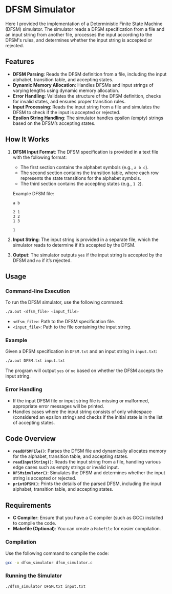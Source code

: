 # DFSM Simulator

Here I provided the implementation of a Deterministic Finite State Machine (DFSM) simulator. The simulator reads a DFSM specification from a file and an input string from another file, processes the input according to the DFSM's rules, and determines whether the input string is accepted or rejected.

## Features

- **DFSM Parsing**: Reads the DFSM definition from a file, including the input alphabet, transition table, and accepting states.
- **Dynamic Memory Allocation**: Handles DFSMs and input strings of varying lengths using dynamic memory allocation.
- **Error Handling**: Validates the structure of the DFSM definition, checks for invalid states, and ensures proper transition rules.
- **Input Processing**: Reads the input string from a file and simulates the DFSM to check if the input is accepted or rejected.
- **Epsilon String Handling**: The simulator handles epsilon (empty) strings based on the DFSM’s accepting states.

## How It Works

1. **DFSM Input Format**: 
   The DFSM specification is provided in a text file with the following format:
   
   - The first section contains the alphabet symbols (e.g., `a b c`).
   - The second section contains the transition table, where each row represents the state transitions for the alphabet symbols.
   - The third section contains the accepting states (e.g., `1 2`).
   
   Example DFSM file:
   ```
   a b

   2 1
   3 2
   1 3

   1
   ```

2. **Input String**: 
   The input string is provided in a separate file, which the simulator reads to determine if it’s accepted by the DFSM.

3. **Output**: 
   The simulator outputs `yes` if the input string is accepted by the DFSM and `no` if it’s rejected.

## Usage

### Command-line Execution

To run the DFSM simulator, use the following command:

```bash
./a.out <dfsm_file> <input_file>
```

- `<dfsm_file>`: Path to the DFSM specification file.
- `<input_file>`: Path to the file containing the input string.

### Example

Given a DFSM specification in `DFSM.txt` and an input string in `input.txt`:

```bash
./a.out DFSM.txt input.txt
```

The program will output `yes` or `no` based on whether the DFSM accepts the input string.

### Error Handling

- If the input DFSM file or input string file is missing or malformed, appropriate error messages will be printed.
- Handles cases where the input string consists of only whitespace (considered an epsilon string) and checks if the initial state is in the list of accepting states.

## Code Overview

- **`readDFSMFile()`**: Parses the DFSM file and dynamically allocates memory for the alphabet, transition table, and accepting states.
- **`readInputString()`**: Reads the input string from a file, handling various edge cases such as empty strings or invalid input.
- **`DFSMsimulator()`**: Simulates the DFSM and determines whether the input string is accepted or rejected.
- **`printDFSM()`**: Prints the details of the parsed DFSM, including the input alphabet, transition table, and accepting states.

## Requirements

- **C Compiler**: Ensure that you have a C compiler (such as GCC) installed to compile the code.
- **Makefile (Optional)**: You can create a `Makefile` for easier compilation.

### Compilation

Use the following command to compile the code:

```bash
gcc -o dfsm_simulator dfsm_simulator.c
```

### Running the Simulator

```bash
./dfsm_simulator DFSM.txt input.txt
```
